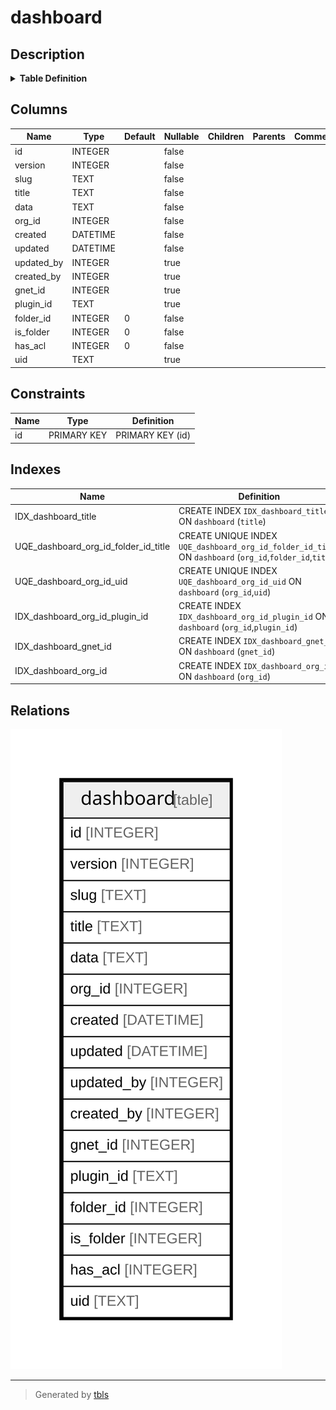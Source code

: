 # dashboard

## Description

<details>
<summary><strong>Table Definition</strong></summary>

```sql
CREATE TABLE `dashboard` (
`id` INTEGER PRIMARY KEY AUTOINCREMENT NOT NULL
, `version` INTEGER NOT NULL
, `slug` TEXT NOT NULL
, `title` TEXT NOT NULL
, `data` TEXT NOT NULL
, `org_id` INTEGER NOT NULL
, `created` DATETIME NOT NULL
, `updated` DATETIME NOT NULL
, `updated_by` INTEGER NULL, `created_by` INTEGER NULL, `gnet_id` INTEGER NULL, `plugin_id` TEXT NULL, `folder_id` INTEGER NOT NULL DEFAULT 0, `is_folder` INTEGER NOT NULL DEFAULT 0, `has_acl` INTEGER NOT NULL DEFAULT 0, `uid` TEXT NULL)
```

</details>

## Columns

| Name | Type | Default | Nullable | Children | Parents | Comment |
| ---- | ---- | ------- | -------- | -------- | ------- | ------- |
| id | INTEGER |  | false |  |  |  |
| version | INTEGER |  | false |  |  |  |
| slug | TEXT |  | false |  |  |  |
| title | TEXT |  | false |  |  |  |
| data | TEXT |  | false |  |  |  |
| org_id | INTEGER |  | false |  |  |  |
| created | DATETIME |  | false |  |  |  |
| updated | DATETIME |  | false |  |  |  |
| updated_by | INTEGER |  | true |  |  |  |
| created_by | INTEGER |  | true |  |  |  |
| gnet_id | INTEGER |  | true |  |  |  |
| plugin_id | TEXT |  | true |  |  |  |
| folder_id | INTEGER | 0 | false |  |  |  |
| is_folder | INTEGER | 0 | false |  |  |  |
| has_acl | INTEGER | 0 | false |  |  |  |
| uid | TEXT |  | true |  |  |  |

## Constraints

| Name | Type | Definition |
| ---- | ---- | ---------- |
| id | PRIMARY KEY | PRIMARY KEY (id) |

## Indexes

| Name | Definition |
| ---- | ---------- |
| IDX_dashboard_title | CREATE INDEX `IDX_dashboard_title` ON `dashboard` (`title`) |
| UQE_dashboard_org_id_folder_id_title | CREATE UNIQUE INDEX `UQE_dashboard_org_id_folder_id_title` ON `dashboard` (`org_id`,`folder_id`,`title`) |
| UQE_dashboard_org_id_uid | CREATE UNIQUE INDEX `UQE_dashboard_org_id_uid` ON `dashboard` (`org_id`,`uid`) |
| IDX_dashboard_org_id_plugin_id | CREATE INDEX `IDX_dashboard_org_id_plugin_id` ON `dashboard` (`org_id`,`plugin_id`) |
| IDX_dashboard_gnet_id | CREATE INDEX `IDX_dashboard_gnet_id` ON `dashboard` (`gnet_id`) |
| IDX_dashboard_org_id | CREATE INDEX `IDX_dashboard_org_id` ON `dashboard` (`org_id`) |

## Relations

![er](dashboard.svg)

---

> Generated by [tbls](https://github.com/k1LoW/tbls)
